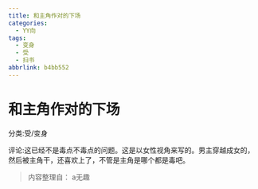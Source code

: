 ```yaml
---
title: 和主角作对的下场
categories:
  - YY向
tags:
  - 变身
  - 受
  - 扫书
abbrlink: b4bb552
---
```

# 和主角作对的下场
分类:受/变身

评论:这已经不是毒点不毒点的问题。这是以女性视角来写的。男主穿越成女的，然后被主角干，还喜欢上了，不管是主角是哪个都是毒吧。


> 内容整理自： a无趣